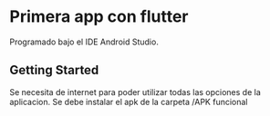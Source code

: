 # Primera app con flutter

Programado bajo el IDE Android Studio.

## Getting Started

Se necesita de internet para poder utilizar todas las opciones de la aplicacion.
Se debe instalar el apk de la carpeta /APK funcional


